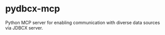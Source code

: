 # pydbcx-mcp
Python MCP server for enabling communication with diverse data sources via JDBCX server.
